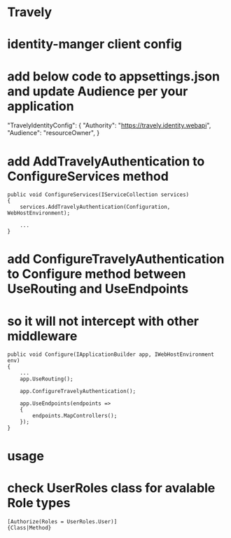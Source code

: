 # Travely
# identity-manger client config

# add below code to appsettings.json and update Audience per your application

  "TravelyIdentityConfig": {
    "Authority": "https://travely.identity.webapi",
    "Audience": "resourceOwner",
  }

# add AddTravelyAuthentication to ConfigureServices method

    public void ConfigureServices(IServiceCollection services)
    {
        services.AddTravelyAuthentication(Configuration, WebHostEnvironment);

        ...
    }

# add ConfigureTravelyAuthentication to Configure method between UseRouting and UseEndpoints
# so it will not intercept with other middleware

    public void Configure(IApplicationBuilder app, IWebHostEnvironment env)
    {
        ...
        app.UseRouting();

        app.ConfigureTravelyAuthentication();

        app.UseEndpoints(endpoints =>
        {
            endpoints.MapControllers();
        });
    }

# usage
# check UserRoles class for avalable Role types

    [Authorize(Roles = UserRoles.User)]
    {Class|Method}